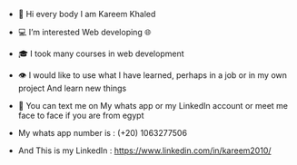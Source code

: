 - 👋 Hi every body I am Kareem Khaled
-  💻 I’m interested Web developing 🌐
- 🎓 I took many courses in web development 
- 👁 I would like to use what I have learned, perhaps in a job or in my own project And learn new things
- 📧 You can text me on My whats app or my LinkedIn account or meet me face to face if you are from egypt

- My whats app number is : (+20) 1063277506
- And This is my LinkedIn : https://www.linkedin.com/in/kareem2010/



 
